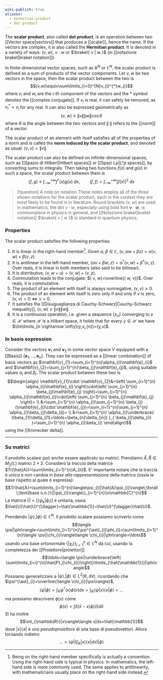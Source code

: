 ```yaml
---
wiki-publish: true
aliases:
  - hermitian product
  - dot product
---
```

 The **scalar product**, also called **dot product**, is an operation between two [[Vector space|vectors]] that produces a [[scalar]], hence the name. If the vectors are complex, it is also called the **Hermitian product**. It is denoted in a variety of ways: $(v,w)$, $v\cdot w$ or $\braket{ v | w }$ (in [[notazione braket|braket notation]]).

In finite-dimensional vector spaces, such as $\mathbb{R}^{N}$ or $\mathbb{C}^{N}$, the scalar product is defined as a sum of products of the vector components. Let $v,w$ be two vectors in the space, then the scalar product between the two is
$$(v,w)\equiv\sum\limits_{i=0}^{N}v_{i}^{*}w_{i}$$
where $v_{i}$ and $w_{i}$ are the $i$-th component of the vectors and the $*$ symbol denotes the [[complex conjugate]]. If $v_{i}$ is real, it can safely be removed, as $v_{i}^{*}=v_{i}$ for any real. It can also be expressed geometrically as
$$(v,w)\equiv\lVert v \rVert \lVert w \rVert \cos\theta$$
where $\theta$ is the angle between the two vectors and $\lVert \cdot \rVert$ refers to the [[norm]] of a vector.

The scalar product of an element with itself satisfies all of the properties of a norm and is called the **norm induced by the scalar product**, and denoted as usual: $(v,v)=\lVert v \rVert$.

The scalar product can also be defined on infinite-dimensional spaces, such as [[Spazio di Hilbert|Hilbert spaces]] or [[Spazi Lp|L^p spaces]], by converting sums to integrals. Then taking two functions $f(x)$ and $g(x)$ in such a space, the scalar product between them is
$$(f,g)\equiv\int_{-\infty}^{+\infty}f^{*}(x)g(x)\ dx,\qquad( f, f)=\int_{-\infty}^{+\infty}|f(x)|^{2}\ dx$$

> [!question] A note on notation
> These notes employ all of the three shown notations for the scalar product, each in the context they are most likely to be found in in literature. Round brackets $(v,w)$ are used in mathematics, the dot $v\cdot w$, especially using bold font $\mathbf{v}\cdot \mathbf{w}$, is commonplace in physics in general, and [[Notazione braket|braket notation]] $\braket{ v | w }$ is standard in quantum physics.
### Properties
The scalar product satisfies the following properties:
1. It is linear in the right-hand member[^1]. Given $\alpha,\beta \in \mathbb{C}$, $( v, \alpha w + \beta z)=\alpha ( v, w)+\beta ( v, z)$. 
2. It is antilinear in the left-hand member, $( \alpha v + \beta w, z)=\alpha^{\ast} ( v, w)+\beta^{\ast} ( v, z)$. Over reals, it is linear in both members (also said to be bilinear).
3. It is distributive, $( v, w+u)=( v, w)+( v, z)$.
4. Commutation leads to the conjugate:  $( v, w)=\overline{( w, v)}$. Over reals, it is commutative.
5. The product of an element with itself is always nonnegative, $( v, v)\geq0$.
6. The product of an element with itself is zero only if and only if $v$ is zero, $( v, v)=0\Leftrightarrow v=0$.
7. It satisfies the [[Disuguaglianza di Cauchy-Schwarz|Cauchy-Schwarz inequality]], $(v,w)\leq \lVert v \rVert\lVert w \rVert$.
8. It is a continuous operation, i.e. given a sequence $\{x_{n}\}$ converging to $x\in \mathcal{H}$ where $\mathcal{H}$  is a Hilbert space, it holds that for every $y\in \mathcal{H}$ we have $\lim\limits_{n \rightarrow \infty}(y,x_{n})=(y,x)$.
### In basis expression
Consider the vectors $\mathbf{v}_{1}$ and $\mathbf{v}_{2}$ in some vector space $V$ equipped with a [[Basis]] $\{ \mathbf{e}_{1},\ldots,\mathbf{e}_{n} \}$. They can be expressed as a [[linear combination]] of basis vectors as $\mathbf{v}_{1}=\sum_{i=1}^{n}\alpha_{i}\mathbf{e}_{i}$ and $\mathbf{v}_{2}=\sum_{j=1}^{n}\beta_{j}\mathbf{e}_{j}$, using suitable values $\alpha_{i}$ and $\beta_{i}$. The scalar product between these two is
$$\begin{align}
\mathbf{v}_{1}\cdot \mathbf{v}_{2}&=\left( \sum_{i=1}^{n} \alpha_{i}\mathbf{e}_{i} \right)\cdot\left( \sum_{j=1}^{n} \beta_{j}\mathbf{e}_{j} \right)=\sum_{i=1}^{n} \alpha_{i}\mathbf{e}_{i}\cdot\left( \sum_{j=1}^{n} \beta_{j}\mathbf{e}_{j} \right)= \\
&=\sum_{i=1}^{n} \alpha_{i}\sum_{j=1}^{n} \beta_{j}(\mathbf{e}_{i}\cdot \mathbf{e}_{j})=\sum_{i=1}^{n}\sum_{j=1}^{n} \alpha_{i}\beta_{j}\delta_{ij}= \\
&=\sum_{i=1}^{n} \alpha_{i}\underbrace{ (\beta_{1}\delta_{i1}+\ldots+\beta_{n}\delta_{in}) }_{ \beta_{i}\delta_{ii} }=\sum_{i=1}^{n} \alpha_{i}\beta_{i}
\end{align}$$
using the [[Kronecker delta]].

---

### Su matrici
Il prodotto scalare può anche essere applicato su matrici. Prendiamo $\hat{A},\hat{B}\in M_{2}(\mathbb{C})$ matrici $2\times2$. Considero la *traccia* della matrice $Tr(\hat{A})=\sum\limits_{i=1}^{n}A_{ii}$. E' importante notare che la traccia è *unica* e non cambia *in base alla rappresentazione* della matrice (ossia la base rispetto al quale è espressa):
$$Tr\hat{A}=\sum\limits_{i=1}^{n}\langle\psi_{i}|\hat{A}\psi_{i}\rangle\;\forall\;\text{base o.n.}\{|\psi_{i}\rangle\}_{i=1}^{n}\in\mathbb{C}^{n}$$
La matrice $\hat{U}=[\langle \psi_{k}|\phi_{i}\rangle]$ è unitaria, ossia $\hat{U}\hat{U}^{\dagger}=\hat{\mathbb{1}}=\hat{U}^{\dagger}\hat{U}$.

Prendendo $|\psi\rangle,|\phi\rangle\in\mathbb{C}^{N}$. Il prodotto scalare possiamo scriverlo come
$$\langle \psi|\phi\rangle=\sum\limits_{i=1}^{n}\psi^{\ast}_{i}\phi_{i}=\sum\limits_{i=1}^{n}\langle \psi|\chi_{i}\rangle\langle \chi_{i}|\phi\rangle=\ldots$$usando una base ortonormale $\{|\chi_{i}\rangle\}^{n}_{i=1}\in\mathbb{C}^{N}$ da cui, usando la completezza dei [[Proiettore|proiettori]]
$$\ldots=\langle \psi|\underbrace{\left( \sum\limits_{i=i}^{n}\hat{P}_{\chi_{i}}\right)}\limits_{\hat{\mathbb{1}}}|\phi\rangle$$
Possiamo generalizzare a $|\psi\rangle,|\phi\rangle\in L^{2}(\mathbb{R},dx)$, ricordando che $\psi^{\ast}_{i}=\overline{\langle \chi_{i}|\psi\rangle}$,
$$\langle \psi|\phi\rangle=\int_{\mathbb{R}}\psi^{\ast}(x)\phi(x)dx=\int_{\mathbb{R}}\langle \psi|x\rangle \langle x|\phi\rangle=\ldots$$
ma possiamo descrivere $\phi(x)$ come
$$\phi(x)=\int \delta(\bar{x}-x)\phi(\bar{x})d\bar{x}$$
Si ha inoltre
$$\int_{\mathbb{R}}|x\rangle\langle x|dx=\hat{\mathbb{1}}$$
dove $|x\rangle\langle x|$ è uno *pseudoproiettore* di una base di pseudovettori. Allora tornando indietro
$$\ldots=\langle \psi|\left( \int_{\mathbb{R}}|x\rangle\langle x| dx\right)|\phi\rangle$$


[^1]: Being on the right-hand member specifically is actually a convention. Using the right-hand side is typical in physics. In mathematics, the left-hand side is more commonly used. The same applies to antilinearity, with mathematicians usually place on the right-hand side instead.
